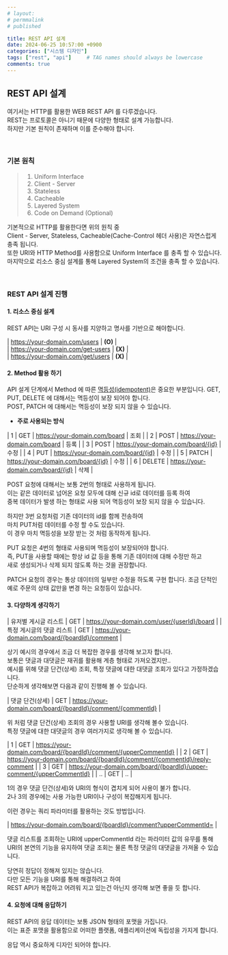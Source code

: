 ```yaml
---
# layout:
# permmalink
# published

title: REST API 설계
date: 2024-06-25 10:57:00 +0900
categories: ["시스템 디자인"]
tags: ["rest", "api"]     # TAG names should always be lowercase
comments: true
---
```


## REST API 설계

여기서는 HTTP를 활용한 WEB REST API 를 다루겠습니다.  
REST는 프로토콜은 아니기 때문에 다양한 형태로 설계 가능합니다.  
하지만 기본 원칙이 존재하며 이를 준수해야 합니다.  

<br />

### 기본 원칙

> 1. Uniform Interface  
> 2. Client - Server  
> 3. Stateless  
> 4. Cacheable  
> 5. Layered System  
> 6. Code on Demand (Optional)  

기본적으로 HTTP를 활용한다면 위의 원칙 중  
Client - Server, Stateless, Cacheable(Cache-Control 헤더 사용)은 자연스럽게 충족 됩니다.  
또한 URI와 HTTP Method를 사용함으로 Uniform Interface 를 충족 할 수 있습니다.  
마지막으로 리소스 중심 설계를 통해 Layered System의 조건을 충족 할 수 있습니다.

<br />

### REST API 설계 진행


#### 1. 리소스 중심 설계
REST API는 URI 구성 시 동사를 지양하고 명사를 기반으로 해야합니다.

| https://your-domain.com/users | **(O)** |  
| https://your-domain.com/get-users | **(X)** |  
| https://your-domain.com/get/users | **(X)** |


#### 2. Method 활용 하기

API 설게 단계에서 Method 에 따른 [멱등성(idempotent)](https://developer.mozilla.org/ko/docs/Glossary/Idempotent)은 중요한 부분입니다.
GET, PUT, DELETE 에 대해서는 멱등성이 보장 되어야 합니다.  
POST, PATCH 에 대해서는 멱등성이 보장 되지 않을 수 있습니다.  

- **주로 사용되는 방식**

| 1 | GET | https://your-domain.com/board | 조회 |
| 2 | POST | https://your-domain.com/board | 등록 |
| 3 | POST | https://your-domain.com/board/{id} | 수정 |
| 4 | PUT | https://your-domain.com/board/{id} | 수정 |
| 5 | PATCH | https://your-domain.com/board/{id} | 수정 |
| 6 | DELETE | https://your-domain.com/board/{id} | 삭제 |  

POST 요청에 대해서는 보통 2번의 형태로 사용하게 됩니다.    
이는 같은 데이터로 넘어온 요청 모두에 대해 신규 id로 데이터를 등록 하여    
중복 데이터가 발생 하는 형태로 사용 되어 멱등성이 보장 되지 않을 수 있습니다.   

하지만 3번 요청처럼 기존 데이터의 id를 함께 전송하여  
마치 PUT처럼 데이터를 수정 할 수도 있습니다.  
이 경우 마치 멱등성을 보장 받는 것 처럼 동작하게 됩니다.

PUT 요청은 4번의 형태로 사용되며 멱등성이 보장되어야 합니다.  
즉, PUT을 사용할 때에는 항상 id 값 등을 통해 기존 데이터에 대해 수정만 하고  
새로 생성되거나 삭제 되지 않도록 하는 것을 권장합니다.  

PATCH 요청의 경우는 통상 데이터의 일부만 수정을 하도록 구현 합니다.
조금 단적인 예로 주문의 상태 값만을 변경 하는 요청등이 있습니다. 


#### 3. 다양하게 생각하기

| 유저별 게시글 리스트 | GET | https://your-domain.com/user/{userId}/board |
| 특정 게시글의 댓글 리스트 | GET | https://your-domain.com/board/{boardId}/comment | 

상기 예시의 경우에서 조금 더 복잡한 경우를 생각해 보고자 합니다.  
보통은 댓글과 대댓글은 재귀를 활용해 계층 형태로 가져오겠지만..    
예시를 위해 댓글 단건(상세) 조회, 특정 댓글에 대한 대댓글 조회가 있다고 가정하겠습니다.  
단순하게 생각해보면 다음과 같이 진행해 볼 수 있습니다.

| 댓글 단건(상세) | GET | https://your-domain.com/board/{boardId}/comment/{commentId} |

위 처럼 댓글 단건(상세) 조회의 경우 사용할 URI를 생각해 볼수 있습니다.  
특정 댓글에 대한 대댓글의 경우 여러가지로 생각해 볼 수 있습니다.

| 1 | GET | https://your-domain.com/board/{boardId}/comment/{upperCommentId} |
| 2 | GET | https://your-domain.com/board/{boardId}/comment/{commentId}/reply-comment |
| 3 | GET | https://your-domain.com/board/{boardId}/upper-comment/{upperCommentId} |
| .. | GET | .. |

1의 경우 댓글 단건(상세)와 URI의 형식이 겹치게 되어 사용이 불가 합니다.  
2나 3의 경우에는 사용 가능한 URI이나 구성이 복잡해지게 됩니다.

이런 경우는 쿼리 파라미터를 활용하는 것도 방법입니다.  

| https://your-domain.com/board/{boardId}/comment?upperCommentId= |

댓글 리스트를 조회하는 URI에 upperCommentId 라는 파라미터 값의 유무를 통해    
URI의 본연의 기능을 유지하여 댓글 조회는 물론 특정 댓글의 대댓글을 가져올 수 있습니다.

당연히 정답이 정해져 있지는 않습니다.  
다만 모든 기능을 URI를 통해 해결하려고 하여   
REST API가 복잡하고 어려워 지고 있는건 아닌지 생각해 보면 좋을 듯 합니다.    


#### 4. 요청에 대해 응답하기

REST API의 응답 데이터는 보통 JSON 형태의 포맷을 가집니다.  
이는 표준 포맷을 활용함으로 어떠한 플랫폼, 애플리케이션에 독립성을 가지게 합니다.  

응답 역시 중요하게 디자인 되어야 합니다.  


